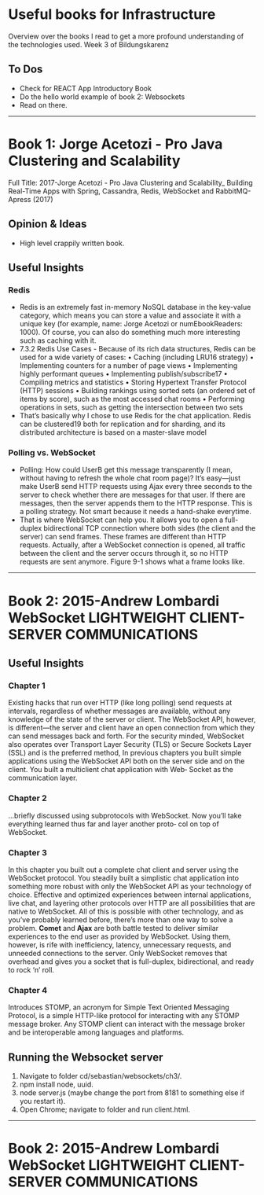 # Useful books for Infrastructure

Overview over the books I read to get a more profound understanding of the technologies used. Week 3 of Bildungskarenz

## To Dos

- Check for REACT App Introductory Book
- Do the hello world example of book 2: Websockets
- Read on there.

---

# Book 1: Jorge Acetozi - Pro Java Clustering and Scalability

Full Title: 2017-Jorge Acetozi - Pro Java Clustering and Scalability_ Building Real-Time Apps with Spring, Cassandra, Redis, WebSocket and RabbitMQ-Apress (2017)

## Opinion & Ideas 
- High level crappily written book. 

## Useful Insights
### Redis
- Redis is an extremely fast in-memory NoSQL database in the key-value category, which means you can store a value and associate it with a unique key (for example, name: Jorge Acetozi or numEbookReaders: 1000). Of course, you can also do something much more interesting such as caching with it.
- 7.3.2 Redis Use Cases - Because of its rich data structures, Redis can be used for a wide variety of cases:
    • Caching (including LRU16 strategy)
    • Implementing counters for a number of page views
    • Implementing highly performant queues
    • Implementing publish/subscribe17
    • Compiling metrics and statistics
    • Storing Hypertext Transfer Protocol (HTTP) sessions
    • Building rankings using sorted sets (an ordered set of items by score), such as the most accessed chat rooms
    • Performing operations in sets, such as getting the intersection between two sets
- That’s basically why I chose to use Redis for the chat application.
Redis can be clustered19 both for replication and for sharding, and its distributed architecture is based on a master-slave model

### Polling vs. WebSocket

- Polling: How could UserB get this message transparently (I mean, without having to refresh the whole chat room page)? It’s easy—just make UserB send HTTP requests using Ajax every three seconds to the server to check whether there are messages for that user. If there are messages, then the server appends them to the HTTP response. This is a polling strategy. Not smart because it needs a hand-shake everytime.
- That is where WebSocket can help you. It allows you to open a full-duplex bidirectional TCP connection where both sides (the client and the server) can send frames. These frames are different than HTTP requests. Actually, after a WebSocket connection is opened, all traffic between the client and the server occurs through it, so no HTTP requests are sent anymore. Figure 9-1 shows what a frame looks like.
 
--- 

# Book 2: 2015-Andrew Lombardi WebSocket LIGHTWEIGHT CLIENT-SERVER COMMUNICATIONS

## Useful Insights

### Chapter 1

Existing hacks that run over HTTP (like long polling) send requests at intervals, regardless of whether messages are available, without any knowledge of the state of the server or client. The WebSocket API, however, is different—the server and client have an open connection from which they can send messages back and forth. For the security minded, WebSocket also operates over Transport Layer Security (TLS) or Secure Sockets Layer (SSL) and is the preferred method,
In previous chapters you built simple applications using the WebSocket API both on the server side and on the client. You built a multiclient chat application with Web‐ Socket as the communication layer. 

### Chapter 2 

...briefly discussed using subprotocols with WebSocket. Now you’ll take everything learned thus far and layer another proto‐ col on top of WebSocket.

### Chapter 3

In this chapter you built out a complete chat client and server using the WebSocket protocol. You steadily built a simplistic chat application into something more robust with only the WebSocket API as your technology of choice. Effective and optimized experiences between internal applications, live chat, and layering other protocols over HTTP are all possibilities that are native to WebSocket.
All of this is possible with other technology, and as you’ve probably learned before, there’s more than one way to solve a problem. 
__Comet__ and __Ajax__ are both battle tested to deliver similar experiences to the end user as provided by WebSocket. Using them, however, is rife with inefficiency, latency, unnecessary requests, and unneeded connections to the server. Only WebSocket removes that overhead and gives you a socket that is full-duplex, bidirectional, and ready to rock ‘n’ roll.

### Chapter 4
Introduces STOMP, an acronym for Simple Text Oriented Messaging Protocol, is a simple HTTP-like protocol for interacting with any STOMP message broker. Any STOMP client can interact with the message broker and be interoperable among languages and platforms.

## Running the Websocket server
1. Navigate to folder cd/sebastian/websockets/ch3/.
2. npm install node, uuid.
3. node server.js (maybe change the port from 8181 to something else if you restart it).
4. Open Chrome; navigate to folder and run client.html.

---

# Book 2: 2015-Andrew Lombardi WebSocket LIGHTWEIGHT CLIENT-SERVER COMMUNICATIONS

